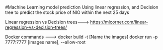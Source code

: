 
#Machine Learning model prediction
Using linear regression, and Decision tree to predict the stock price of NIO within the next 25 days

Linear regression vs Decision trees--->
https://mlcorner.com/linear-regression-vs-decision-trees/

Docker commands --->
docker build -t [Name the images]
docker run -p 7777:7777 [images name], --allow-root
